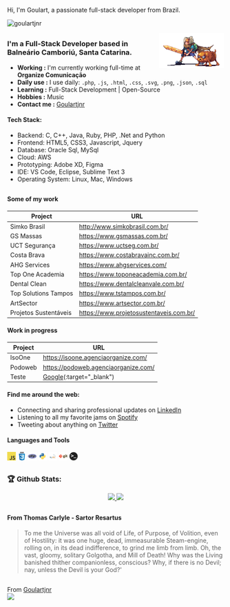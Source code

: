 Hi, I'm Goulart, a passionate full-stack developer from Brazil. 
<p align="left"> <img src="https://komarev.com/ghpvc/?username=goulartjnr" alt="goulartjnr" /> </p>

<p align="right"> <img width="30%" align="right" alt="Github" src="https://github.com/GoulartJnr/goulartjnr/blob/main/preview.gif" /> </p>

##

### I'm a Full-Stack Developer based in Balneário Camboriú, Santa Catarina.

-  **Working :** I'm currently working full-time at **Organize Comunicação**
-  **Daily use :** I use daily: `.php`, `.js`, `.html`, `.css`, `.svg`, `.png`, `.json`, `.sql`
-  **Learning :** Full-Stack Development | Open-Source
-  **Hobbies :** Music
-  **Contact me :** [Goulartjnr](mailto:goulartjnr@gmail.com)

#### Tech Stack:
- Backend: C, C++, Java, Ruby, PHP, .Net and Python
- Frontend: HTML5, CSS3, Javascript, Jquery
- Database: Oracle Sql, MySql
- Cloud: AWS
- Prototyping: Adobe XD, Figma
- IDE: VS Code, Eclipse, Sublime Text 3
- Operating System: Linux, Mac, Windows

##

#### Some of my work
| Project | URL |
| --- | --- |
| Simko Brasil | http://www.simkobrasil.com.br/ |
| GS Massas | https://www.gsmassas.com.br/ |
| UCT Segurança | https://www.uctseg.com.br/| 
| Costa Brava | https://www.costabravainc.com.br/ | 
| AHG Services | https://www.ahgservices.com/ | 
| Top One Academia | https://www.toponeacademia.com.br/ | 
| Dental Clean | https://www.dentalcleanvale.com.br/ | 
| Top Solutions Tampos | https://www.tstampos.com.br/ | 
| ArtSector | https://www.artsector.com.br/ | 
| Projetos Sustentáveis | https://www.projetosustentaveis.com.br/ | 

#### Work in progress
| Project | URL |
| --- | --- |
| IsoOne | https://isoone.agenciaorganize.com/ |
| Podoweb | https://podoweb.agenciaorganize.com/ |
| Teste | [Google](https://google.com.br)(:target="_blank") |

<!-- | | [Nome do Projeto](https://url-do-projeto.com.br/){:title="Nome do Projeto"}{:target="_blank"} | -->

#### Find me around the web:
- Connecting and sharing professional updates on <a href="https://www.linkedin.com/in/goulartjnr/">LinkedIn</a>
- Listening to all my favorite jams on <a href="https://open.spotify.com/user/wq60zdu025g33du8t77k21xmb">Spotify</a>
- Tweeting about anything on <a href="https://twitter.com/goulartjnr/">Twitter</a>

#### Languages and Tools

<code><img height="20" src="https://raw.githubusercontent.com/github/explore/80688e429a7d4ef2fca1e82350fe8e3517d3494d/topics/javascript/javascript.png"></code>
<code><img height="20" src="https://raw.githubusercontent.com/github/explore/80688e429a7d4ef2fca1e82350fe8e3517d3494d/topics/css/css.png"></code>
<code><img height="20" src="https://raw.githubusercontent.com/github/explore/80688e429a7d4ef2fca1e82350fe8e3517d3494d/topics/php/php.png"></code>
<code><img height="20" src="https://raw.githubusercontent.com/github/explore/80688e429a7d4ef2fca1e82350fe8e3517d3494d/topics/python/python.png"></code>
<code><img height="20" src="https://raw.githubusercontent.com/github/explore/80688e429a7d4ef2fca1e82350fe8e3517d3494d/topics/mysql/mysql.png"></code>
<code><img height="20" src="https://raw.githubusercontent.com/github/explore/80688e429a7d4ef2fca1e82350fe8e3517d3494d/topics/git/git.png"></code>
<code><img height="20" src="https://raw.githubusercontent.com/github/explore/80688e429a7d4ef2fca1e82350fe8e3517d3494d/topics/terminal/terminal.png"></code>

##

### 🏆 Github Stats:
<p align="center">
<a href="https://github.com/goulartjnr">
<img src="https://github-readme-stats.vercel.app/api?username=goulartjnr&hide=stars&show_icons=true&hide_border=true&theme=default&hide_title=0" width="500"/>
<img src="https://github-readme-stats.vercel.app/api/top-langs/?username=goulartjnr&hide=jupyter%20notebook&show_icons=true&layout=compact&hide_border=true&hide_title=0" width="500"/>
</a>
</p>

##
<!--
### Now Playing on Spotify <img src="https://github.com/GoulartJnr/goulartjnr/blob/main/bars.gif" width="200px">
[![Spotify](https://novatorem.vercel.app/api/spotify)](https://open.spotify.com/user/wq60zdu025g33du8t77k21xmb)
##
-->
#### From Thomas Carlyle - Sartor Resartus
> To me the Universe was all void of Life, of Purpose, of Volition, even of Hostility: it was one huge, dead, immeasurable Steam-engine, rolling on, in its dead indifference, to grind me limb from limb. Oh, the vast, gloomy, solitary Golgotha, and Mill of Death! Why was the Living banished thither companionless, conscious? Why, if there is no Devil; nay, unless the Devil is your God?'

##

From [Goulartjnr](https://github.com/Goulartjnr)  
<a href="https://www.twitter.com/goulartjnr/"><img src="https://img.shields.io/badge/twitter%20@goulartjnr-0D95E8?style=for-the-badge&logo=twitter&logoColor=white"/></a>
